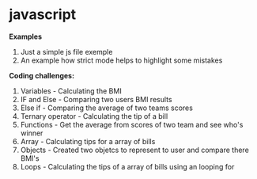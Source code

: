 # javascript

**Examples**

1. Just a simple js file exemple
2. An example how strict mode helps to highlight some mistakes

**Coding challenges:**

1. Variables - Calculating the BMI
2. IF and Else - Comparing two users BMI results
3. Else if - Comparing the average of two teams scores
4. Ternary operator - Calculating the tip of a bill
5. Functions - Get the average from scores of two team and see who's winner
6. Array - Calculating tips for a array of bills
7. Objects - Created two objetcs to represent to user and compare there BMI's
8. Loops - Calculating the tips of a array of bills using an looping for